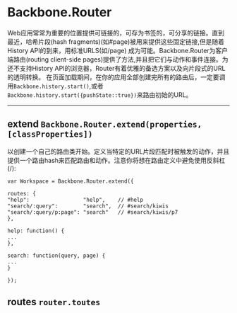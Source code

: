 # Backbone.Router 
 
Web应用常常为重要的位置提供可链接的，可存为书签的，可分享的链接。直到最近，哈希片段(hash fragments)(如#page)被用来提供这些固定链接,但是随着History API的到来，用标准URLS(如/page) 成为可能。Backbone.Router为客户端路由(routing client-side pages)提供了方法,并且把它们与动作和事件连接。为还不支持History API的浏览器，Router有着优雅的备选方案以及向片段式的URL的透明转换。
在页面加载期间，在你的应用全部创建完所有的路由后，一定要调用```Backbone.history.start()```,或者```Backbone.history.start({pushState::true})```来路由初始的URL。

------------
## extend ```Backbone.Router.extend(properties, [classProperties]) ```
以创建一个自己的路由类开始。定义当特定的URL片段匹配时被触发的动作，并且提供一个路由hash来匹配路由和动作。注意你将想在路由定义中避免使用反斜杠(/):
```
var Workspace = Backbone.Router.extend({

routes: {
"help":                 "help",    // #help
"search/:query":        "search",  // #search/kiwis
"search/:query/p:page": "search"   // #search/kiwis/p7
},

help: function() {
...
},

search: function(query, page) {
...
}

});
```

## routes ```router.toutes```




